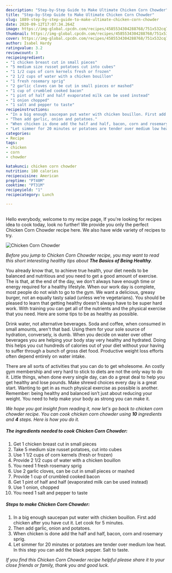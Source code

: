 ```yaml
---
description: "Step-by-Step Guide to Make Ultimate Chicken Corn Chowder"
title: "Step-by-Step Guide to Make Ultimate Chicken Corn Chowder"
slug: 1889-step-by-step-guide-to-make-ultimate-chicken-corn-chowder
date: 2020-09-12T17:07:34.264Z
image: https://img-global.cpcdn.com/recipes/4585534304288768/751x532cq70/chicken-corn-chowder-recipe-main-photo.jpg
thumbnail: https://img-global.cpcdn.com/recipes/4585534304288768/751x532cq70/chicken-corn-chowder-recipe-main-photo.jpg
cover: https://img-global.cpcdn.com/recipes/4585534304288768/751x532cq70/chicken-corn-chowder-recipe-main-photo.jpg
author: Isabel Hardy
ratingvalue: 3.2
reviewcount: 3
recipeingredient:
- "1 chicken breast cut in small pieces"
- "5 medium size russet potatoes cut into cubes"
- "1 1/2 cups of corn kernels fresh or frozen"
- "2 1/2 cups of water with a chicken bouillon"
- "1 fresh rosemary sprig"
- "2 garlic cloves can be cut in small pieces or mashed"
- "1 cup of crumbled cooked bacon"
- "1 pint of half and half evaporated milk can be used instead"
- "1 onion chopped"
- "1 salt and pepper to taste"
recipeinstructions:
- "In a big enough saucepan put water with chicken bouillon. First add chicken after you have cut it. Let cook for 5 minutes."
- "Then add garlic, onion and potatoes."
- "When chicken is done add the half and half, bacon, corn and rosemary sprig."
- "Let simmer for 20 minutes or potatoes are tender over medium low heat. In this step you can add the black pepper. Salt to taste."
categories:
- Recipe
tags:
- chicken
- corn
- chowder

katakunci: chicken corn chowder 
nutrition: 180 calories
recipecuisine: American
preptime: "PT40M"
cooktime: "PT31M"
recipeyield: "1"
recipecategory: Lunch

---
```

<br>
Hello everybody, welcome to my recipe page, If you're looking for recipes idea to cook today, look no further! We provide you only the perfect Chicken Corn Chowder recipe here. We also have wide variety of recipes to try.
<br>


![Chicken Corn Chowder](https://img-global.cpcdn.com/recipes/4585534304288768/751x532cq70/chicken-corn-chowder-recipe-main-photo.jpg)

<i>Before you jump to Chicken Corn Chowder recipe, you may want to read this short interesting healthy tips about <strong>The Basics of Being Healthy</strong>.</i>

You already know that, to achieve true health, your diet needs to be balanced and nutritious and you need to get a good amount of exercise. The  is that, at the end of the day, we don't always have enough time or energy required for a healthy lifestyle. When our work day is complete, most people do not wish to go to the gym. We want a delicious, greasy burger, not an equally tasty salad (unless we’re vegetarians). You should be pleased to learn that getting healthy doesn't always have to be super hard work. With training you can get all of the nutrients and the physical exercise that you need. Here are some tips to be as healthy as possible.

Drink water, not alternative beverages. Soda and coffee, when consumed in small amounts, aren't that bad. Using them for your sole source of hydration, conversely, is dumb. When you decide on water over other beverages you are helping your body stay very healthy and hydrated. Doing this helps you cut hundreds of calories out of your diet without your having to suffer through a bunch of gross diet food. Productive weight loss efforts often depend entirely on water intake.

There are all sorts of activities that you can do to get wholesome. An costly gym membership and very hard to stick to diets are not the only way to do it. Little things, when done every single day, can do a great deal to help you get healthy and lose pounds. Make shrewd choices every day is a great start. Wanting to get in as much physical exercise as possible is another. Remember: being healthy and balanced isn’t just about reducing your weight. You need to help make your body as strong you can make it. 


<i>We hope you got insight from reading it, now let's go back to chicken corn chowder recipe. You can cook chicken corn chowder using <strong>10</strong> ingredients and <strong>4</strong> steps. Here is how you do it.
</i>

##### The ingredients needed to cook Chicken Corn Chowder:

1. Get 1 chicken breast cut in small pieces
1. Take 5 medium size russet potatoes, cut into cubes
1. Use 1 1/2 cups of corn kernels (fresh or frozen)
1. Provide 2 1/2 cups of water with a chicken bouillon
1. You need 1 fresh rosemary sprig
1. Use 2 garlic cloves, can be cut in small pieces or mashed
1. Provide 1 cup of crumbled cooked bacon
1. Get 1 pint of half and half (evaporated milk can be used instead)
1. Use 1 onion, chopped
1. You need 1 salt and pepper to taste


##### Steps to make Chicken Corn Chowder:

1. In a big enough saucepan put water with chicken bouillon. First add chicken after you have cut it. Let cook for 5 minutes.
1. Then add garlic, onion and potatoes.
1. When chicken is done add the half and half, bacon, corn and rosemary sprig.
1. Let simmer for 20 minutes or potatoes are tender over medium low heat. In this step you can add the black pepper. Salt to taste.


<i>If you find this Chicken Corn Chowder recipe helpful please share it to your close friends or family, thank you and good luck.</i>

